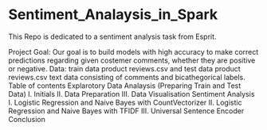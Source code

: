 # Sentiment_Analaysis_in_Spark
This Repo is dedicated to a sentiment analysis task from Esprit.

Project Goal: Our goal is to build models with high accuracy to make correct predictions regarding given costemer comments, whether they are positive or negative.
Data: train data product reviews.csv and test data product reviews.csv text data consisting of comments and bicathegorical labels.
Table of contents
Explarotory Data Analaysis (Preparing Train and Test Data)
I. Initials 
II. Data Preparation 
III. Data Visualisation 
Sentiment Analysis
I. Logistic Regression and Naive Bayes with CountVectorizer 
II. Logistic Regression and Naive Bayes with TFIDF
III. Universal Sentence Encoder 
Conclusion
